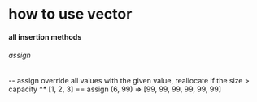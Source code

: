 # how to use vector

#### all insertion methods
###### assign
  -- assign override all values with the given value, reallocate if the size > capacity 
    ** [1, 2, 3] == assign (6, 99) => [99, 99, 99, 99, 99, 99]

